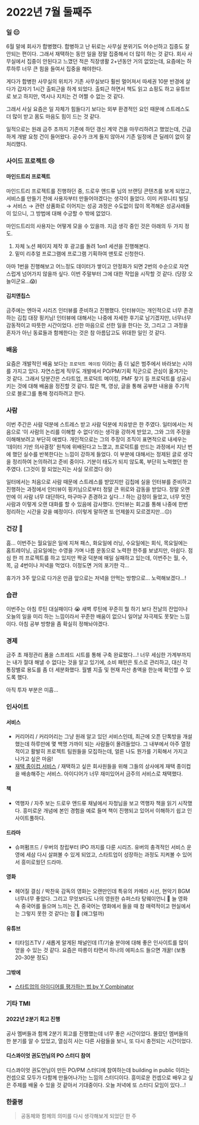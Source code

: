 # 2022년 7월 둘째주

### 일 😑

6월 말에 회사가 합병했다. 합병하고 난 뒤로는 사무실 분위기도 어수선하고 집중도 잘 안되는 편이다. 그래서 재택하는 동안 일을 정말 집중해서 더 많이 하는 것 같다. 회사 사무실에서 집중이 안된다고 느꼈던 적은 직장생활 2+년동안 거의 없었는데, 요즘에는 하루하루 너무 큰 힘을 들여서 집중을 해야한다.

게다가 합병한 사무실의 위치가 기존 사무실보다 훨씬 멀어져서 따세권 10분 반경에 살다가 갑자기 1시간 출퇴근을 하게 되었다. 출퇴근 하면서 책도 읽고 쇼핑도 하고 유튜브로 보고 하지만, 역시나 지치는 건 어쩔 수 없는 것 같다.

그래서 사실 요즘은 일 자체가 힘들다기 보다는 외부 환경적인 요인 때문에 스트레스도 더 많이 받고 몸도 마음도 힘이 드는 것 같다.

일적으로는 원래 금주 초까지 기존에 하던 갱신 계약 건을 마무리하려고 했었는데, 긴급하게 개발 요청 건이 들어왔다. 공수가 크게 들지 않아서 기존 일정에 큰 딜레이 없이 잘 처리했다.

### 사이드 프로젝트 😢

#### 마인드트리 프로젝트

마인드트리 프로젝트를 진행하던 중, 드로우 앤드류 님의 브랜딩 콘텐츠를 보게 되었고, 서비스를 만들기 전에 사용자부터 만들어야겠다는 생각이 들었다. 이미 커뮤니티 빌딩 → 서비스 → 관련 상품화로 이어지는 성공 과정은 수도없이 많이 목격해온 성공사례들이 있으니, 그 방법에 대해 수긍할 수 밖에 없었다.

마인드트리의 사용자는 어떻게 모을 수 있을까. 지금 생각 중인 것은 아래의 두 가지 정도.

1. 자체 노션 페이지 제작 후 광고를 돌려 1on1 세션을 진행해본다.
2. 밑미 리추얼 프로그램에 프로그램 기획하여 맨토로 신청한다.

아마 1번을 진행해보고 어느정도 데이터가 쌓이고 안정화가 되면 2번의 수순으로 자연스럽게 넘어가지 않을까 싶다. 이번 주말부터 그에 대한 작업을 시작할 것 같다. (당장 오늘이군요…😱)

#### 김치앤칩스

금주에는 엔아국 시리즈 인터뷰를 준비하고 진행했다. 인터뷰이는 개인적으로 너무 존경하는 김칩 대장 핑키님! 인터뷰에 대해서는 나중에 자세한 후기로 남기겠지만, 너무너무 감동적이고 따뜻한 시간이었다. 선한 마음으로 선한 일을 한다는 것, 그리고 그 과정을 혼자가 아닌 동료들과 함께한다는 것은 참 아름답고도 위대한 일인 것 같다.

### 배움

요즘은 개발적인 배움 보다는 `프로덕트 메이킹` 이라는 좀 더 넓은 범주에서 바라보는 시야를 가지고 있다. 자연스럽게 직무도 개발에서 PO/PM/기획 직군으로 관심이 옮겨가는 것 같다. 그래서 당분간은 스타트업, 프로덕트 메이킹, PMF 찾기 등 프로덕트를 성공시키는 것에 대해 배움을 정진할 것 같다. 많은 책, 영상, 글을 통해 공부한 내용을 주기적으로 블로그를 통해 정리하려고 한다.

### 사람

이번 주간은 사람 덕분에 스트레스 받고 사람 덕분에 치유받은 한 주였다. 일터에서는 처음으로 ‘이 사람의 논리를 이해할 수 없다’라는 생각을 강하게 받았고, 그와 그의 주장을 이해해보려고 부단히 애썼다. 개인적으로는 그의 주장이 조직이 표면적으로 내세우는 ‘데이터 기반 의사결정’ 원칙에 위배된다고 느꼈고, 프로덕트를 만드는 과정에서 지난 번에 했던 실수를 반복한다는 느낌이 강하게 들었다. 이 부분에 대해서는 정제된 글로 생각을 정리하여 논의하려고 준비 중이다. 기분이 태도가 되지 않도록, 부단히 노력했던 한 주였다. (그것이 잘 되었는지는 사실 모르겠다 😢)

일터에서는 처음으로 사람 때문에 스트레스를 받았지만 김칩에 실을 인터뷰를 준비하고 진행하는 과정에서 인터뷰이 핑키님으로부터 정말 큰 위로와 감동을 받았다. 정말 오랜만에 이 사람 너무 대단하다, 마구마구 존경하고 싶다…! 하는 감정이 들었고, 너무 멋진 사람과 이렇게 오랜 대화를 할 수 있음에 감사했다. 인터뷰는 회고를 통해 나중에 한번 정리하는 시간을 갖을 예정이다. (이렇게 말하면 또 언제쓸지 모르겠지만…😔)

### 건강 🤨

흠… 이번주는 월요일은 일에 지쳐 패스, 화요일에 러닝, 수요일에는 회식, 목요일에는 홈트레이닝, 금요일에는 수영을 가며 나름 운동으로 노력한 한주를 보냈지만, 아쉽다. 점심 한 끼 프로젝트를 하고 있지만 짝궁 덕분에 매일 실패하고 있는데, 이번주는 월, 수, 목, 금 4번이나 저녁을 먹었다. 이정도면 거의 포기한 각…

휴가가 3주 앞으로 다가온 만큼 앞으로는 저녁을 안먹는 방향으로… 노력해보겠다…!

### 습관

이번주는 아침 루틴 대실패이다 😭 새벽 루틴에 꾸준히 뭘 하기 보다 전날의 잔업이나 오늘의 일을 미리 하는 느낌이라서 꾸준한 배움이 없으니 일어날 자극제도 못찾는 느낌이다. 아침 공부 방향을 좀 확실히 정해놔야겠다.

### 경제

금주 초 재정관리 폼을 스프레드 시트를 통해 구축 완료했다…! 너무 세심한 가계부까지는 내가 절대 해낼 수 없다는 것을 알고 있기에, 소비 패턴은 토스로 관리하고, 대신 각 통장별로 용도를 좀 더 세분화했다. 월별 지출 및 현재 자산 총액을 한눈에 확인할 수 있도록 했다.

아직 투자 부분은 미흡…

### 인사이트

#### 서비스

* 커리어리 / 커리어리는 그냥 원래 알고 있던 서비스인데, 최근에 오픈 단톡방을 개설했는데 하루만에 몇 백명 가까이 되는 사람들이 몰려들었다. 그 내부에서 아주 열정적이고 활발히 프로젝트 팀원들을 모집하는데, 얼른 나도 뭔가를 기획해서 가지고 나가고 싶은 마음!
* [재택 종이컵 서비스](https://disquiet.io/@socrates95/makerlog/1066) / 재택하고 싶은 회사원들을 위해 그들의 상사에게 재택 종이컵을 배송해주는 서비스. 아이디어가 너무 재미있어서 금주의 서비스로 채택했다.

#### 책

* 역행자 / 자주 보는 드로우 앤드류 채널에서 자청님을 보고 역행자 책을 읽기 시작했다. 흥미로운 개념에 본인 경험을 예로 들며 책이 진행되고 있어서 이해하기 쉽고 인사이트풀하다.

#### 드라마

* 슈퍼펌프드 / 우버의 창립부터 IPO 까지를 다룬 시리즈. 유버의 충격적인 서비스 운영에 세삼 다시 살펴볼 수 있게 되었고, 스타트업이 성장하는 과정도 지켜볼 수 있어서 흥미로웠던 드라마.

#### 영화

* 헤어질 결심 / 박찬욱 감독의 영화는 오랜만인데 특유의 카메라 시선, 현악기 BGM 너무너무 좋았다. 그리고 무엇보다도 나의 영원한 슈퍼스타 탕웨이언니 🥳 늘 영화 속 중국어를 들으며 느끼는 건, 중국어는 영화에서 들을 때 참 매력적이고 현실에서는 그렇지 못한 것 같다는 점 🙂 (왜그럴까)

#### 유튜브

* 티타임즈TV / 새롭게 알게된 채널인데 IT/기술 분야에 대해 좋은 인사이트를 많이 얻을 수 있는 것 같다. 요즘은 따릉이 타면서 하나의 에피소드 들으면 개꿀! (보통 20-30분 정도)

#### 그밖에

* [스타트업의 아이디어를 평가하는 법 by Y Combinator](https://slid.cc/share/vdocs/%EC%8A%A4%ED%83%80%ED%8A%B8%EC%97%85-%EC%95%84%EC%9D%B4%EB%94%94%EC%96%B4%EB%8A%94-%EC%96%B4%EB%96%BB%EA%B2%8C-%ED%8F%89%EA%B0%80%ED%95%B4%EC%95%BC-%ED%95%98%EB%8A%94%EA%B0%80-y-combinator-1f261747228d4a8ba30f7e37263b12a5)

### 기타 TMI

#### 2022년 2분기 회고 진행

공사 멤버들과 함께 2분기 회고를 진행했는데 너무 좋은 시간이었다. 몰랐던 멤버들의 한 분기를 알 수 있었고, 열심히 사는 다른 사람들을 보니, 또 다시 충전되는 시간이었다.

#### 디스콰이엇 권도언님의 PO 스터디 참여

디스콰이엇 권도언님이 만든 PO/PM 스터디에 참여하는데 building in public 이라는 컨셉으로 모두가 다함께 만들어나가는 느낌의 스터디이다. 흥미로운 컨셉으로 배우고 싶은 주제를 배울 수 있을 것 같아서 기대중이다. 오늘 저녁에 또 스터디 모임이 있다…!

### 한줄평

> 공동체와 함께의 의미를 다시 생각해보게 되었던 한 주
